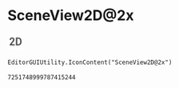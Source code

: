 # SceneView2D@2x
![](/img/SceneView2D@2x.png)

``` CSharp
EditorGUIUtility.IconContent("SceneView2D@2x")
```
```
7251748999787415244
```
